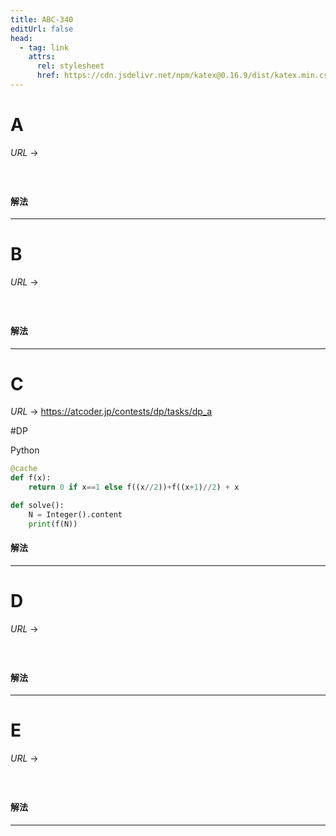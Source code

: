 ```yaml
---
title: ABC-340
editUrl: false
head:
  - tag: link
    attrs:
      rel: stylesheet
      href: https://cdn.jsdelivr.net/npm/katex@0.16.9/dist/katex.min.css
---
```


# A

$URL\:\to$

#

```python
```

#### 解法

***

# B

$URL\:\to$

#

```python
```

#### 解法

***

# C

$URL\:\to$ <https://atcoder.jp/contests/dp/tasks/dp_a>

 <span class="sl-obs-tag">#DP</span>

Python

```python
@cache
def f(x):
    return 0 if x==1 else f((x//2))+f((x+1)//2) + x

def solve():
    N = Integer().content
    print(f(N))
```

#### 解法

***

# D

$URL\:\to$

#

```python
```

#### 解法

***

# E

$URL\:\to$

#

```python
```

#### 解法

***
